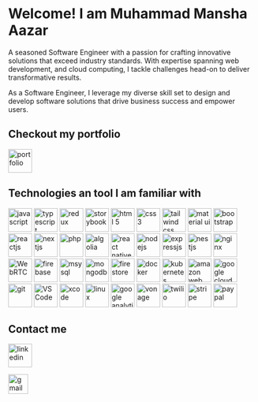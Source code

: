 
# Welcome! I am Muhammad Mansha Aazar

A seasoned Software Engineer with a passion for crafting innovative solutions that exceed industry standards. With expertise spanning web development, and cloud computing, I tackle challenges head-on to deliver transformative results.

As a Software Engineer, I leverage my diverse skill set to design and develop software solutions that drive business success and empower users.

## Checkout my portfolio
<a href="https://docs.google.com/document/d/e/2PACX-1vR2mlqZWFOWkaiMVzZrSjeDrC7ixMaZPzKJpQRA7N4oelps8eiIV7Yjjz6_DpknTQY33Qh1mwcStIRj/pub" target="_blank"><img src="https://img.icons8.com/fluency/48/resume-website.png" alt="portfolio" height="48"></a>

## Technologies an tool I am familiar with
<a href="https://www.javascript.com/" target="_blank"><img src="https://img.icons8.com/color/48/javascript--v1.png" alt="javascript" height="48"></a>
<a href="https://www.typescriptlang.org/" target="_blank"><img src="https://img.icons8.com/color/48/typescript.png" alt="typescript" height="48"></a>
<a href="https://redux-toolkit.js.org/rtk-query/overview" target="_blank"><img src="https://img.icons8.com/color/48/redux.png" alt="redux" height="48"></a>
<a href="https://storybook.js.org/" target="_blank"><img src="https://cdn.jsdelivr.net/gh/devicons/devicon/icons/storybook/storybook-original.svg" alt="storybook" height="48"></a>
<a href="https://html.com/html5/" target="_blank"><img src="https://img.icons8.com/color/48/html-5--v1.png" alt="html 5" height="48"></a>
<a href="https://web.dev/learn/css" target="_blank"><img src="https://img.icons8.com/color/48/css3.png" alt="css 3" height="48"></a>
<a href="https://tailwindcss.com/" target="_blank"><img src="https://img.icons8.com/fluency/48/tailwind_css.png" alt="tailwind css" height="48"></a>
<a href="https://mui.com/material-ui/" target="_blank"><img src="https://img.icons8.com/color/48/material-ui.png" alt="material ui" height="48"></a>
<a href="https://getbootstrap.com/" target="_blank"><img src="https://img.icons8.com/color-glass/48/bootstrap.png" alt="bootstrap" height="48"></a>
<a href="https://react.dev/" target="_blank"><img src="https://img.icons8.com/color/48/react-native.png" alt="reactjs" height="48"></a>
<a href="https://nextjs.org/" target="_blank"><img src="https://img.icons8.com/color/48/nextjs.png" alt="nextjs" height="48"></a>
<a href="https://www.php.net/" target="_blank"><img src="https://img.icons8.com/external-those-icons-flat-those-icons/48/external-PHP-programming-and-development-those-icons-flat-those-icons.png" alt="php" height="48"></a>
<a href="https://www.algolia.com/" target="_blank"><img src="https://img.icons8.com/external-tal-revivo-shadow-tal-revivo/48/external-algolia-a-american-startup-company-offering-a-web-search-product-through-a-saas-model-logo-shadow-tal-revivo.png" alt="algolia" height="48"></a>
<a href="https://reactnative.dev/" target="_blank"><img src="https://img.icons8.com/color/48/react-native.png" alt="react native" height="48"></a>
<a href="https://nodejs.org/en" target="_blank"><img src="https://img.icons8.com/fluency/48/node-js.png" alt="nodejs" height="48"></a>
<a href="https://expressjs.com/" target="_blank"><img src="https://img.icons8.com/color/48/express-js.png" alt="expressjs" height="48"></a>
<a href="https://nestjs.com/" target="_blank"><img src="https://img.icons8.com/color/48/nestjs.png" alt="nestjs" height="48"></a>
<a href="https://www.nginx.com/" target="_blank"><img src="https://img.icons8.com/color/48/nginx.png" alt="nginx" height="48"></a>
<a href="https://webrtc.org/" target="_blank"><img src="https://webrtc.github.io/webrtc-org/assets/images/webrtc-logo-vert-retro-255x305.png" alt="WebRTC" height="48"></a>
<a href="https://firebase.google.com/" target="_blank"><img src="https://img.icons8.com/color/48/google-firebase-console.png" alt="firebase" height="48"></a>
<a href="https://www.mysql.com/" target="_blank"><img src="https://img.icons8.com/color/48/mysql-logo.png" alt="msysql" height="48"></a>
<a href="https://www.mongodb.com/" target="_blank"><img src="https://img.icons8.com/external-tal-revivo-color-tal-revivo/48/external-mongodb-a-cross-platform-document-oriented-database-program-logo-color-tal-revivo.png" alt="mongodb" height="48"></a>
<a href="https://www.mongodb.com/" target="_blank"><img src="https://img.icons8.com/color/48/cloud-firestore.png" alt="firestore" height="48"></a>
<a href="https://www.docker.com/" target="_blank"><img src="https://img.icons8.com/fluency/48/docker.png" alt="docker" height="48"></a>
<a href="https://kubernetes.io/" target="_blank"><img src="https://img.icons8.com/color/48/kubernetes.png" alt="kubernetes" height="48"></a>
<a href="https://aws.amazon.com/" target="_blank"><img src="https://img.icons8.com/color/48/amazon-web-services.png" alt="amazon web service" height="48"></a>
<a href="https://cloud.google.com/" target="_blank"><img src="https://img.icons8.com/color/48/google-cloud.png" alt="google cloud" height="48"></a>
<a href="https://git-scm.com/" target="_blank"><img src="https://img.icons8.com/color/48/git.png" alt="git" height="48"></a>
<a href="https://code.visualstudio.com/" target="_blank"><img src="https://img.icons8.com/fluency/48/visual-studio-code-2019.png" alt="VS Code" height="48"></a>
<a href="https://developer.apple.com/xcode/" target="_blank"><img src="https://developer.apple.com/assets/elements/icons/xcode-12/xcode-12-96x96_2x.png" alt="xcode" height="48"></a>
<a href="https://www.linux.org/" target="_blank"><img src="https://img.icons8.com/color/48/linux--v1.png" alt="linux" height="48"></a>
<a href="https://analytics.google.com/" target="_blank"><img src="https://img.icons8.com/external-tal-revivo-color-tal-revivo/48/external-google-analytics-lets-you-measure-your-advertising-roi-logo-color-tal-revivo.png" alt="google analytics" height="48"></a>
<a href="https://www.vonage.com/" target="_blank"><img src="https://play-lh.googleusercontent.com/C1DOp1IaAgeZDKAGREoEmoC-BL0CciELfimz4zMWu4bOKGJpP1fk7GgRTtoKf2LaoQ=w240-h480-rw" alt="vonage" height="48"></a>
<a href="https://www.twilio.com/en-us" target="_blank"><img src="https://img.icons8.com/external-tal-revivo-color-tal-revivo/48/external-twilio-is-a-cloud-communications-platform-as-a-service-company-logo-color-tal-revivo.png" alt="twilio" height="48"></a>
<a href="https://stripe.com/" target="_blank"><img src="https://img.icons8.com/external-tal-revivo-color-tal-revivo/48/external-stripe-to-make-and-receive-payments-over-the-internet-logo-color-tal-revivo.png" alt="stripe" height="48"></a>
<a href="https://www.paypal.com/" target="_blank"><img src="https://img.icons8.com/color/48/paypal.png" alt="paypal" height="48"></a>

## Contact me
<a href="https://www.linkedin.com/in/asim0028/" target="_blank"><img src="https://img.icons8.com/color/48/linkedin.png" alt="linkedin" height="48"></a>
<!-- <a href="https://www.upwork.com/freelancers/~01f69bb0d685de8d79?referrer_url_path=%2Fnx%2Fsearch%2Ftalent%2Fdetails%2F~01f69bb0d685de8d79%2Fprofile" target="_blank"><img src="https://img.icons8.com/external-tal-revivo-shadow-tal-revivo/48/external-upwork-a-global-freelancing-platform-where-professionals-connect-and-collaborate-remotely-logo-shadow-tal-revivo.png" alt="upwork" height="48"></a> -->
<a href="mailto:hello@asimabbas.me" target="_blank"><img src="https://upload.wikimedia.org/wikipedia/commons/thumb/7/7e/Gmail_icon_%282020%29.svg/320px-Gmail_icon_%282020%29.svg.png" alt="gmail" height="40"></a>

<!---
manshaaazar/manshaaazar is a ✨ special ✨ repository because its `README.md` (this file) appears on your GitHub profile.
You can click the Preview link to take a look at your changes.
--->

